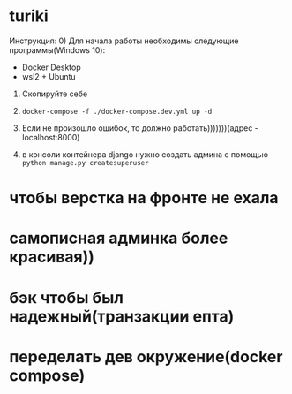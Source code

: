 # turiki  
Инструкция:
0) Для начала работы необходимы следующие программы(Windows 10):
 - Docker Desktop
 - wsl2 + Ubuntu

1) Скопируйте себе
2) ```docker-compose -f ./docker-compose.dev.yml up -d```
3) Если не произошло ошибок, то должно работать)))))))(адрес - localhost:8000)

4) в консоли контейнера django нужно создать админа с помощью ```python manage.py createsuperuser```

# чтобы верстка на фронте не ехала
# самописная админка более красивая))
# бэк чтобы был надежный(транзакции епта)
# переделать дев окружение(docker compose)